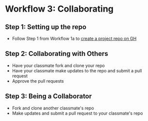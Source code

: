 # Workflow 3:  Collaborating

## Step 1:  Setting up the repo
- Follow Step 1 from Workflow 1a to [create a project repo on GH](https://github.com/spbail/git-intro-workshop/blob/master/workflows/w_1a_create_update_myrepo.md)
  
## Step 2:  Collaborating with Others
- Have your classmate fork and clone your repo
- Have your classmate make updates to the repo and submit a pull request
- Approve the pull requests

## Step 3:  Being a Collaborator
- Fork and clone another classmate's repo
- Make updates and submit a pull request to your classmate's repo
